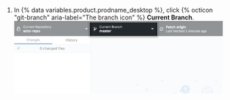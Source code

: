 1. In {% data variables.product.prodname_desktop %}, click {% octicon "git-branch" aria-label="The branch icon" %} **Current Branch**. ![Dropdownmenü „Current Branch“ (Aktueller Branch)](/assets/images/help/desktop/current-branch-menu.png)
